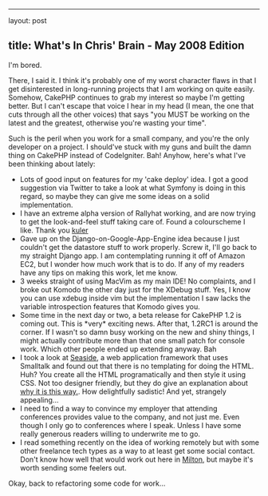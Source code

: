 <hr />

<p>layout: post</p>

<h2>title: What's In Chris' Brain - May 2008 Edition</h2>

<p>
I'm bored.
</p>

<p>
There, I said it.  I think it's probably one of my worst character flaws in that I get disinterested in long-running projects that I am working on quite easily.  Somehow, CakePHP continues to grab my interest so maybe I'm getting better.  But I can't escape that voice I hear in my head (I mean, the one that cuts through all the other voices) that says "you MUST be working on the latest and the greatest, otherwise you're wasting your time".
</p>

<p>
Such is the peril when you work for a small company, and you're the only developer on a project.  I should've stuck with my guns and built the damn thing on CakePHP instead of CodeIgniter.  Bah! Anyhow, here's what I've been thinking about lately:
<ul>
<li>Lots of good input on features for my 'cake deploy' idea.  I got a good suggestion via Twitter to take a look at what Symfony is doing in this regard, so maybe they can give me some ideas on a solid implementation.</li>
<li>I have an extreme alpha version of Rallyhat working, and are now trying to get the look-and-feel stuff taking care of.  Found a colourscheme I like.  Thank you <a href="http://kuler.adobe.com/">kuler</a></li>
<li>Gave up on the Django-on-Google-App-Engine idea because I just couldn't get the datastore stuff to work properly.  Screw it, I'll go back to my straight Django app.  I am contemplating running it off of Amazon EC2, but I wonder how much work that is to do.  If any of my readers have any tips on making this work, let me know.</li>
<li>3 weeks straight of using MacVim as my main IDE!  No complaints, and I broke out Komodo the other day just for the XDebug stuff.  Yes, I know you can use xdebug inside vim but the implementation I saw lacks the variable introspection features that Komodo gives you.</li>
<li>Some time in the next day or two, a beta release for CakePHP 1.2 is coming out.  This is *very* exciting news.  After that, 1.2RC1 is around the corner.  If I wasn't so damn busy working on the new and shiny things, I might actually contribute more than that one small patch for console work.  Which other people ended up extending anyway.  Bah</li>
<li>I took a look at <a href="http://seaside.st">Seaside</a>, a web application framework that uses Smalltalk and found out that there is no templating for doing the HTML.  Huh?  You create all the HTML programatically and then style it using CSS.  Not too designer friendly, but they do give an explanation about <a href="http://onsmalltalk.com/programming/smalltalk/rails-vs-seaside/">why it is this way.</a>.  How delightfully sadistic!  And yet, strangely appealing...</li>
<li>I need to find a way to convince my employer that attending conferences provides value to the company, and not just me.  Even though I only go to conferences where I speak.  Unless I have some really generous readers willing to underwrite me to go.</li>
<li>I read something recently on the idea of working remotely but with some other freelance tech types as a way to at least get some social contact.  Don't know how well that would work out here in <a href="http://maps.google.ca/maps?f=q&hl=en&geocode=&q=Milton,+ON,+Canada&ie=UTF8&ll=43.516191,-79.883995&spn=0.113531,0.283928&z=12&iwloc=addr">Milton</a>, but maybe it's worth sending some feelers out.</li>
</ul>
</p>

<p>
Okay, back to refactoring some code for work...
</p>
